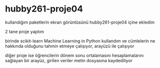 # hubby261-proje04

kullandığım paketlerin ekran görüntüsünü hubby261-proje04 içine ekledim

2 tane proje yaptım

birinde scikit-learn Machine Learning in Python kullandım ve cümlelerin ne hakkında olduğunu tahmin etmeye çalışıyor, arayüzü ile çalışıyor

diğer proje ise öğrencilerin dönem sonu ortalamasını hesaplamalarını sağlayan bir arayüz, girilen veriler metin dosyasına kaydediliyor
